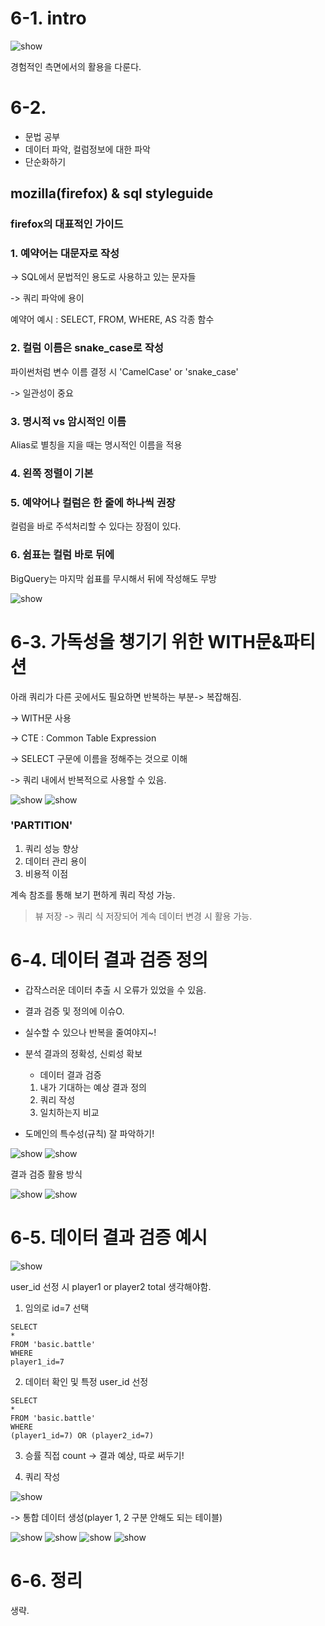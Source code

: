 # 6-1. intro
![show](../img7/6-1.png)

경험적인 측면에서의 활용을 다룬다.

# 6-2.

- 문법 공부
- 데이터 파악, 컬럼정보에 대한 파악
- 단순화하기

## mozilla(firefox) & sql styleguide

### firefox의 대표적인 가이드

### 1. 예약어는 대문자로 작성
-> SQL에서 문법적인 용도로 사용하고 있는 문자들

-> 쿼리 파악에 용이

예약어 예시 : SELECT, FROM, WHERE, AS 각종 함수

### 2. 컬럼 이름은 snake_case로 작성
파이썬처럼 변수 이름 결정 시 'CamelCase' or 'snake_case'

-> 일관성이 중요

### 3. 명시적 vs 암시적인 이름
Alias로 별칭을 지을 때는 명시적인 이름을 적용

### 4. 왼쪽 정렬이 기본

### 5. 예약어나 컬럼은 한 줄에 하나씩 권장
컬럼을 바로 주석처리할 수 있다는 장점이 있다.

### 6. 쉼표는 컬럼 바로 뒤에
BigQuery는 마지막 쉽표를 무시해서 뒤에 작성해도 무방

![show](../img7/6-2.png)

# 6-3. 가독성을 챙기기 위한 WITH문&파티션

아래 쿼리가 다른 곳에서도 필요하면 반복하는 부분-> 복잡해짐.

-> WITH문 사용

-> CTE : Common Table Expression

-> SELECT 구문에 이름을 정해주는 것으로 이해

-> 쿼리 내에서 반복적으로 사용할 수 있음. 

![show](../img7/6-3.WITH.png)
![show](../img7/6-3-2.png)

### 'PARTITION'
1) 쿼리 성능 향상
2) 데이터 관리 용이
3) 비용적 이점

계속 참조를 통해 보기 편하게 쿼리 작성 가능.

> 뷰 저장 -> 쿼리 식 저장되어 계속 데이터 변경 시 활용 가능.

# 6-4. 데이터 결과 검증 정의

- 갑작스러운 데이터 추출 시 오류가 있었을 수 있음.

- 결과 검증 및 정의에 이슈O.

- 실수할 수 있으나 반복을 줄여야지~!

- 분석 결과의 정확성, 신뢰성 확보
    - 데이터 결과 검증
    1. 내가 기대하는 예상 결과 정의
    2. 쿼리 작성
    3. 일치하는지 비교

* 도메인의 특수성(규칙) 잘 파악하기!

![show](../img7/6-4.png)
![show](../img7/6-4-2.png)

결과 검증 활용 방식

![show](../img7/6-4-3.png)
![show](../img7/6-4-4.png)

# 6-5. 데이터 결과 검증 예시

![show](../img7/6-5-1.png)

user_id 선정 시 player1 or player2 total 생각해야함.

1) 임의로 id=7 선택
``` 
SELECT
*
FROM 'basic.battle'
WHERE
player1_id=7
``` 

2) 데이터 확인 및 특정 user_id 선정
``` 
SELECT
*
FROM 'basic.battle'
WHERE
(player1_id=7) OR (player2_id=7)
``` 

3) 승률 직접 count -> 결과 예상, 따로 써두기!

4) 쿼리 작성

![show](../img7/6-5-2.png)

-> 통합 데이터 생성(player 1, 2 구분 안해도 되는 테이블)

![show](../img7/6-5-3.png)
![show](../img7/6-5-4.png)
![show](../img7/6-5-5.png)
![show](../img7/6-5-6.png)

# 6-6. 정리
생략.